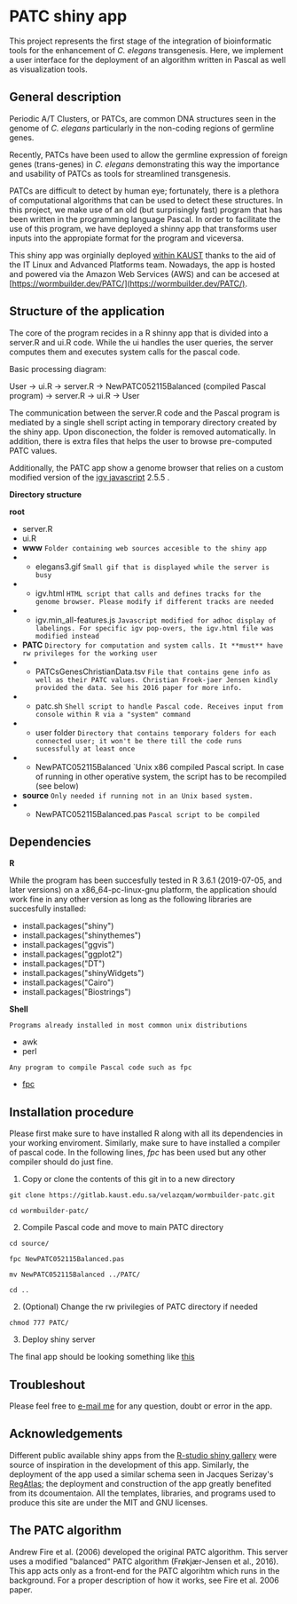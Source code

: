 # PATC shiny app

This project represents the first stage of the integration of bioinformatic tools for the enhancement of *C. elegans* transgenesis. Here, we implement a user interface for the deployment of an algorithm written in Pascal as well as visualization tools.

## General description

Periodic A/T Clusters, or PATCs, are common DNA structures seen in the genome of *C. elegans* particularly in the non-coding regions of germline genes. 

Recently, PATCs have been used to allow the germline expression of foreign genes (trans-genes) in *C. elegans* demonstrating this way the importance and usability of PATCs as tools for streamlined transgenesis.

PATCs are difficult to detect by human eye; fortunately, there is a plethora of computational algorithms that can be used to detect these structures. In this project, we make use of an old (but surprisingly fast) program that has been written in the programming language Pascal. In order to facilitate the use of this program, we have deployed a shinny app that transforms user inputs into the appropiate format for the program and viceversa. 

This shiny app was orginially deployed [within KAUST](https://wormbuilder.kaust.edu.sa/) thanks to the aid of the IT Linux and Advanced Platforms team. Nowadays, the app is hosted and powered via the Amazon Web Services (AWS) and can be accesed at [https://wormbuilder.dev/PATC/](https://wormbuilder.dev/PATC/).


## Structure of the application

The core of the program recides in a R shinny app that is divided into a server.R and ui.R code. While the ui handles the user queries, the server computes them and executes system calls for the pascal code.

Basic processing diagram:

User -> ui.R -> server.R -> NewPATC052115Balanced (compiled Pascal program) -> server.R -> ui.R -> User

The communication between the server.R code and the Pascal program is mediated by a single shell script acting in temporary directory created by the shiny app. Upon disconection, the folder is removed automatically.  In addition, there is extra files that helps the user to browse pre-computed PATC values.

Additionally, the PATC app show a genome browser that relies on a custom modified version of the [igv javascript](https://github.com/igvteam/igv.js/) 2.5.5 .

**Directory structure**

**root**
*   server.R
*   ui.R
*   **www** `Folder containing web sources accesible to the shiny app`
*   *   elegans3.gif `Small gif that is displayed while the server is busy`
*   *   igv.html `HTML script that calls and defines tracks for the genome browser. Please modify if different tracks are needed`
*   *   igv.min_all-features.js `Javascript modified for adhoc display of labelings. For specific igv pop-overs, the igv.html file was modified instead`
*  **PATC**     `Directory for computation and system calls. It **must** have rw privileges for the working user`
*  *    PATCsGenesChristianData.tsv `File that contains gene info as well as their PATC values. Christian Froek-jaer Jensen kindly provided the data. See his 2016 paper for more info.`
*  *    patc.sh    `Shell script to handle Pascal code. Receives input from console within R via a "system" command`
*  *    user folder    `Directory that contains temporary folders for each connected user; it won't be there till the code runs sucessfully at least once`
*  *    NewPATC052115Balanced    `Unix x86 compiled Pascal script. In case of running in other operative system, the script has to be recompiled (see below)
*  **source** `Only needed if running not in an Unix based system.`
*   *   NewPATC052115Balanced.pas   `Pascal script to be compiled`

## Dependencies
**R**

While the program has been succesfully tested in R 3.6.1 (2019-07-05, and later versions) on a x86_64-pc-linux-gnu platform, the application should work fine in any other version as long as the following libraries are succesfully installed:
*   install.packages("shiny")
*   install.packages("shinythemes")
*   install.packages("ggvis")
*   install.packages("ggplot2")
*   install.packages("DT")
*   install.packages("shinyWidgets")
*   install.packages("Cairo")
*   install.packages("Biostrings")

**Shell**

`Programs already installed in most common unix distributions`
*  awk
*  perl


`Any program to compile Pascal code such as fpc`

*   [fpc](https://www.freepascal.org/)

## Installation procedure

Please first make sure to have installed R along with all its dependencies in your working enviroment. Similarly, make sure to have installed a compiler of pascal code. In the following lines, *fpc* has been used but any other compiler should do just fine.

1. Copy or clone the contents of this git in to a new directory

`git clone https://gitlab.kaust.edu.sa/velazqam/wormbuilder-patc.git`

`cd wormbuilder-patc/`

2. Compile Pascal code and move to main PATC directory

`cd source/`

`fpc NewPATC052115Balanced.pas`

`mv NewPATC052115Balanced ../PATC/`

`cd ..`

2. (Optional) Change the rw privilegies of PATC directory if needed

`chmod 777 PATC/`

3. Deploy shiny server

The final app should be looking something like [this](https://wormbuilder.dev/PATC/)


## Troubleshout

Please feel free to [e-mail me](mailto:amhed.velazquez@kaust.edu.sa) for any question, doubt or error in the app.

## Acknowledgements

Different public available shiny apps from the [R-studio shiny gallery](https://shiny.rstudio.com/gallery/) were source of inspiration in the development of this app. Similarly, the deployment of the app used a similar schema seen in Jacques Serizay's [RegAtlas](https://github.com/js2264/RegAtlas); the deployment and construction of the app greatly benefited from its dcoumentaion. 
All the templates, libraries, and programs used to produce this site are under the MIT and GNU licenses.

## The PATC algorithm
Andrew Fire et al. (2006) developed the original PATC algorithm. This server uses a modified "balanced" PATC algorithm (Frøkjær-Jensen et al., 2016). This app acts only as a front-end for the PATC algorihtm which runs in the background. For a proper description of how it works, see Fire et al. 2006 paper.

